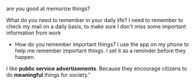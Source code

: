 are you good at memorize things?

What do you need to remember in your daily life?
I need to remember to check my mail on a daily basis, to make sure I don't miss some important information from work

- How do you remember important things?
  I use the app on my phone to help me remember important things. I set it as a reminder before they happen.

I like **public service advertisements**. Because they encourage citizens to do **meaningful** things for society."
